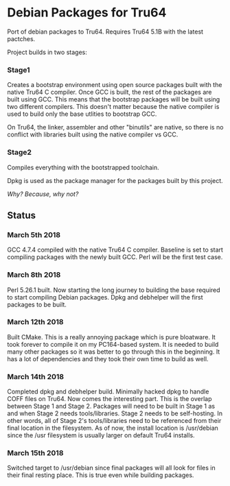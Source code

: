 # Debian Packages for Tru64

Port of debian packages to Tru64. Requires Tru64 5.1B with the latest
pactches.

Project builds in two stages:

### Stage1
Creates a bootstrap environment using open source packages built with the
native Tru64 C compiler. Once GCC is built, the rest of the packages are
built using GCC. This means that the bootstrap packages will be built using
two different compilers. This doesn't matter because the native compiler is
used to build only the base utlities to bootstrap GCC.

On Tru64, the linker, assembler and other "binutils" are native, so there
is no conflict with libraries built using the native compiler vs GCC.

### Stage2
Compiles everything with the bootstrapped toolchain.


Dpkg is used as the package manager for the packages built by this project.

*Why? Because, why not?*

## Status

### March 5th 2018

GCC 4.7.4 compiled with the native Tru64 C compiler. Baseline is set to start
compiling packages with the newly built GCC. Perl will be the first test case.

### March 8th 2018

Perl 5.26.1 built. Now starting the long journey to building the base required
to start compiling Debian packages. Dpkg and debhelper will the first packages
to be built.

### March 12th 2018

Built CMake. This is a really annoying package which is pure bloatware. It
took forever to compile it on my PC164-based system. It is needed to build
many other packages so it was better to go through this in the beginning.
It has a lot of dependencies and they took their own time to build as well.

### March 14th 2018

Completed dpkg and debhelper build. Minimally hacked dpkg to handle COFF
files on Tru64. Now comes the interesting part. This is the overlap between
Stage 1 and Stage 2. Packages will need to be built in Stage 1 as and when
Stage 2 needs tools/libraries. Stage 2 needs to be self-hosting. In other
words, all of Stage 2's tools/libraries need to be referenced from their
final location in the filesystem. As of now, the install location is
/usr/debian since the /usr filesystem is usually larger on default Tru64
installs.

### March 15th 2018

Switched target to /usr/debian since final packages will all look for files
in their final resting place. This is true even while building packages.
